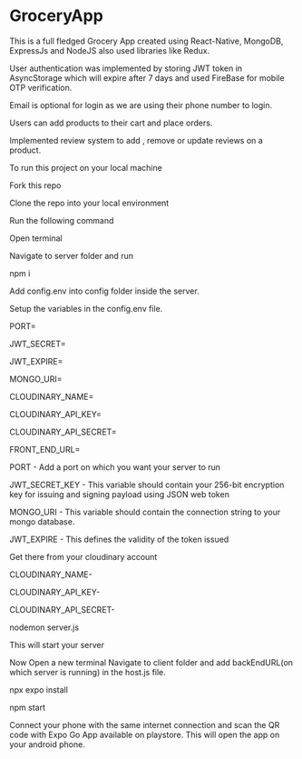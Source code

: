 
# GroceryApp

This is a full fledged Grocery App created using React-Native, MongoDB, ExpressJs and NodeJS also used libraries like Redux.


User authentication was implemented by storing JWT token in AsyncStorage which will expire after 7 days and used FireBase for mobile OTP verification. 

Email is optional for login as we are using their phone number to login.

Users can add products to their cart and place orders.

Implemented review system to add , remove or update reviews on a product.

To run this project on your local machine

Fork this repo

Clone the repo into your local environment 

Run the following command

Open terminal

Navigate to server folder and run

npm i

Add config.env into config folder inside the server.

Setup the variables in the config.env file.

PORT=

JWT_SECRET=

JWT_EXPIRE=

MONGO_URI=

CLOUDINARY_NAME=

CLOUDINARY_API_KEY=

CLOUDINARY_API_SECRET=

FRONT_END_URL=


PORT - Add a port on which you want your server to run

JWT_SECRET_KEY - This variable should contain your 256-bit encryption key for issuing and signing payload using JSON web token

MONGO_URI - This variable should contain the connection string to your mongo database.

JWT_EXPIRE - This defines the validity of the token issued

Get there from your cloudinary account

CLOUDINARY_NAME- 

CLOUDINARY_API_KEY-

CLOUDINARY_API_SECRET-

nodemon server.js

This will start your server

Now Open a new terminal 
Navigate to client folder and add backEndURL(on which server is running) in the host.js
file.

npx expo install

npm start

Connect your phone with the same internet connection and scan the QR code with Expo Go App available on playstore.
This will open the app on your android phone.
